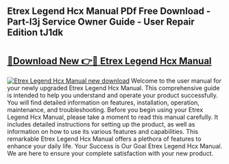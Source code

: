 ## Etrex Legend Hcx Manual PDf Free Download - Part-l3j Service Owner Guide - User Repair Edition tJ1dk

# <h2><a href="http://cf17856.oget.top/?id=Etrex+Legend+Hcx+Manual">🔗Download New 👉🔴 Etrex Legend Hcx Manual</a></h2>

[![Etrex Legend Hcx Manual new download](https://i.imgur.com/5g1atiW.png)](http://cf17856.oget.top/?id=Etrex+Legend+Hcx+Manual)
Welcome to the user manual for your newly upgraded Etrex Legend Hcx Manual. This comprehensive guide is intended to help you understand and operate your product successfully. You will find detailed information on features, installation, operation, maintenance, and troubleshooting. Before you begin using your Etrex Legend Hcx Manual, please take a moment to read this manual carefully. It includes detailed instructions for setting up the product, as well as information on how to use its various features and capabilities. This remarkable Etrex Legend Hcx Manual offers a plethora of features to enhance your daily life. Your Success is Our Goal Etrex Legend Hcx Manual. We are here to ensure your complete satisfaction with your new product.
